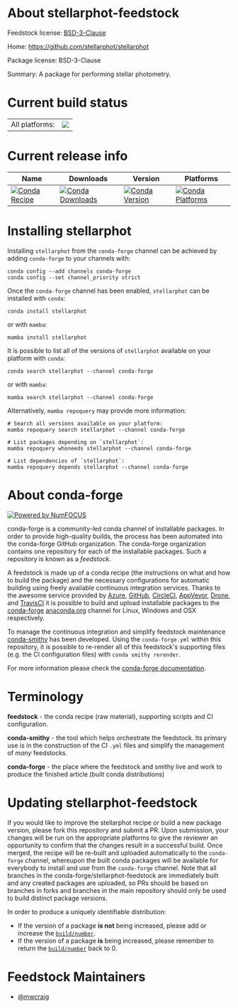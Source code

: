 About stellarphot-feedstock
===========================

Feedstock license: [BSD-3-Clause](https://github.com/conda-forge/stellarphot-feedstock/blob/main/LICENSE.txt)

Home: https://github.com/stellarphot/stellarphot

Package license: BSD-3-Clause

Summary: A package for performing stellar photometry.

Current build status
====================


<table><tr><td>All platforms:</td>
    <td>
      <a href="https://dev.azure.com/conda-forge/feedstock-builds/_build/latest?definitionId=14400&branchName=main">
        <img src="https://dev.azure.com/conda-forge/feedstock-builds/_apis/build/status/stellarphot-feedstock?branchName=main">
      </a>
    </td>
  </tr>
</table>

Current release info
====================

| Name | Downloads | Version | Platforms |
| --- | --- | --- | --- |
| [![Conda Recipe](https://img.shields.io/badge/recipe-stellarphot-green.svg)](https://anaconda.org/conda-forge/stellarphot) | [![Conda Downloads](https://img.shields.io/conda/dn/conda-forge/stellarphot.svg)](https://anaconda.org/conda-forge/stellarphot) | [![Conda Version](https://img.shields.io/conda/vn/conda-forge/stellarphot.svg)](https://anaconda.org/conda-forge/stellarphot) | [![Conda Platforms](https://img.shields.io/conda/pn/conda-forge/stellarphot.svg)](https://anaconda.org/conda-forge/stellarphot) |

Installing stellarphot
======================

Installing `stellarphot` from the `conda-forge` channel can be achieved by adding `conda-forge` to your channels with:

```
conda config --add channels conda-forge
conda config --set channel_priority strict
```

Once the `conda-forge` channel has been enabled, `stellarphot` can be installed with `conda`:

```
conda install stellarphot
```

or with `mamba`:

```
mamba install stellarphot
```

It is possible to list all of the versions of `stellarphot` available on your platform with `conda`:

```
conda search stellarphot --channel conda-forge
```

or with `mamba`:

```
mamba search stellarphot --channel conda-forge
```

Alternatively, `mamba repoquery` may provide more information:

```
# Search all versions available on your platform:
mamba repoquery search stellarphot --channel conda-forge

# List packages depending on `stellarphot`:
mamba repoquery whoneeds stellarphot --channel conda-forge

# List dependencies of `stellarphot`:
mamba repoquery depends stellarphot --channel conda-forge
```


About conda-forge
=================

[![Powered by
NumFOCUS](https://img.shields.io/badge/powered%20by-NumFOCUS-orange.svg?style=flat&colorA=E1523D&colorB=007D8A)](https://numfocus.org)

conda-forge is a community-led conda channel of installable packages.
In order to provide high-quality builds, the process has been automated into the
conda-forge GitHub organization. The conda-forge organization contains one repository
for each of the installable packages. Such a repository is known as a *feedstock*.

A feedstock is made up of a conda recipe (the instructions on what and how to build
the package) and the necessary configurations for automatic building using freely
available continuous integration services. Thanks to the awesome service provided by
[Azure](https://azure.microsoft.com/en-us/services/devops/), [GitHub](https://github.com/),
[CircleCI](https://circleci.com/), [AppVeyor](https://www.appveyor.com/),
[Drone](https://cloud.drone.io/welcome), and [TravisCI](https://travis-ci.com/)
it is possible to build and upload installable packages to the
[conda-forge](https://anaconda.org/conda-forge) [anaconda.org](https://anaconda.org/)
channel for Linux, Windows and OSX respectively.

To manage the continuous integration and simplify feedstock maintenance
[conda-smithy](https://github.com/conda-forge/conda-smithy) has been developed.
Using the ``conda-forge.yml`` within this repository, it is possible to re-render all of
this feedstock's supporting files (e.g. the CI configuration files) with ``conda smithy rerender``.

For more information please check the [conda-forge documentation](https://conda-forge.org/docs/).

Terminology
===========

**feedstock** - the conda recipe (raw material), supporting scripts and CI configuration.

**conda-smithy** - the tool which helps orchestrate the feedstock.
                   Its primary use is in the construction of the CI ``.yml`` files
                   and simplify the management of *many* feedstocks.

**conda-forge** - the place where the feedstock and smithy live and work to
                  produce the finished article (built conda distributions)


Updating stellarphot-feedstock
==============================

If you would like to improve the stellarphot recipe or build a new
package version, please fork this repository and submit a PR. Upon submission,
your changes will be run on the appropriate platforms to give the reviewer an
opportunity to confirm that the changes result in a successful build. Once
merged, the recipe will be re-built and uploaded automatically to the
`conda-forge` channel, whereupon the built conda packages will be available for
everybody to install and use from the `conda-forge` channel.
Note that all branches in the conda-forge/stellarphot-feedstock are
immediately built and any created packages are uploaded, so PRs should be based
on branches in forks and branches in the main repository should only be used to
build distinct package versions.

In order to produce a uniquely identifiable distribution:
 * If the version of a package **is not** being increased, please add or increase
   the [``build/number``](https://docs.conda.io/projects/conda-build/en/latest/resources/define-metadata.html#build-number-and-string).
 * If the version of a package **is** being increased, please remember to return
   the [``build/number``](https://docs.conda.io/projects/conda-build/en/latest/resources/define-metadata.html#build-number-and-string)
   back to 0.

Feedstock Maintainers
=====================

* [@mwcraig](https://github.com/mwcraig/)

